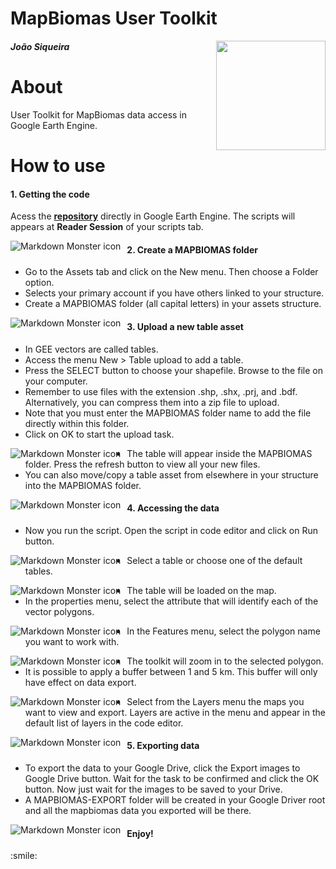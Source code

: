 <div class="fluid-row" id="header">
    <h1 class="title toc-ignore">MapBiomas User Toolkit</h1>
    <img src='./misc/mapbiomas-icon.png' height='175' width='auto' align='right'>
    <h4 class="author"><em>João Siqueira</em></h4>
</div>

# About

User Toolkit for MapBiomas data access in Google Earth Engine.

# How to use
<h4>1. Getting the code</h4>

Acess the **[repository](https://code.earthengine.google.com/?accept_repo=users/mapbiomas/user-toolkit)** directly in Google Earth Engine. The scripts will appears at **Reader Session** of your scripts tab.

<img src="pictures/getting-code.png"
     alt="Markdown Monster icon"
     style="float: left; margin-right: 10px;" />

<h4>2. Create a MAPBIOMAS folder</h4>
<ul>
  <li>Go to the Assets tab and click on the New menu. Then choose a Folder option.</li>
  <li>Selects your primary account if you have others linked to your structure.</li>
  <li>Create a MAPBIOMAS folder (all capital letters) in your assets structure.</li>
</ul>
<img src="pictures/create-folder.png"
     alt="Markdown Monster icon"
     style="float: left; margin-right: 10px;" />

<h4>3. Upload a new table asset</h4>

<ul>
  <li>In GEE vectors are called tables.</li>
  <li>Access the menu New > Table upload to add a table.</li>
  <li>Press the SELECT button to choose your shapefile. Browse to the file on your computer.
  <li>Remember to use files with the extension .shp, .shx, .prj, and .bdf. Alternatively, you can compress them into a zip file to upload.
  <li>Note that you must enter the MAPBIOMAS folder name to add the file directly within this folder.</li>
  <li>Click on OK to start the upload task.</li>
</ul>
<img src="pictures/upload-table.png"
     alt="Markdown Monster icon"
     style="float: left; margin-right: 10px;" />

<ul>
  <li>The table will appear inside the MAPBIOMAS folder. Press the refresh button to view all your new files.</li>
  <li>You can also move/copy a table asset from elsewhere in your structure into the MAPBIOMAS folder.</li>
</ul>
<img src="pictures/tables-asset.png"
     alt="Markdown Monster icon"
     style="float: left; margin-right: 10px;" />

<h4>4. Accessing the data</h4>

<ul>
  <li>Now you run the script. Open the script in code editor and click on Run button.</li>
</ul>
<img src="pictures/accessing-data-1.png"
     alt="Markdown Monster icon"
     style="float: left; margin-right: 10px;" />

<ul>
  <li>Select a table or choose one of the default tables.</li>
</ul>
<img src="pictures/accessing-data-2.png"
     alt="Markdown Monster icon"
     style="float: left; margin-right: 10px;" />

<ul>
  <li>The table will be loaded on the map.</li>
  <li>In the properties menu, select the attribute that will identify each of the vector polygons.</li>
</ul>
<img src="pictures/accessing-data-3.png"
     alt="Markdown Monster icon"
     style="float: left; margin-right: 10px;" />

<ul>
  <li>In the Features menu, select the polygon name you want to work with.</li>
</ul>
<img src="pictures/accessing-data-4.png"
     alt="Markdown Monster icon"
     style="float: left; margin-right: 10px;" />

<ul>
  <li>The toolkit will zoom in to the selected polygon.</li>
  <li>It is possible to apply a buffer between 1 and 5 km. This buffer will only have effect on data export.</li>
</ul>
<img src="pictures/accessing-data-5.png"
     alt="Markdown Monster icon"
     style="float: left; margin-right: 10px;" />

<ul>
  <li>Select from the Layers menu the maps you want to view and export. Layers are active in the menu and appear in the default list of layers in the code editor.</li>
</ul>
<img src="pictures/accessing-data-6.png"
     alt="Markdown Monster icon"
     style="float: left; margin-right: 10px;" />

<h4>5. Exporting data</h4>
<ul>
  <li>To export the data to your Google Drive, click the Export images to Google Drive button. Wait for the task to be confirmed and click the OK button. Now just wait for the images to be saved to your Drive.</li>
  <li>A MAPBIOMAS-EXPORT folder will be created in your Google Driver root and all the mapbiomas data you exported will be there.</li>
</ul>
<img src="pictures/accessing-data-7.png"
     alt="Markdown Monster icon"
     style="float: left; margin-right: 10px;" />

<h4>Enjoy!</h4>
:smile: